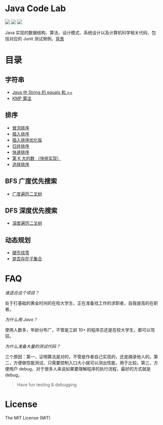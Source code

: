 # Java Code Lab
![](https://img.shields.io/badge/Algorithm-WIP-orange.svg) ![](https://img.shields.io/badge/maven-3.5.x-green.svg) ![](https://img.shields.io/badge/junit-4.11-green.svg)

Java 实现的数据结构、算法、设计模式、系统设计以及计算机科学相关代码，包括对应的 Junit 测试用例。[背景](http://razertory.me/datastructure/2018/06/01/start-my-coding-project.html)

# 目录

## 字符串
* [Java 中 String 的 equals 和 ==](./src/main/java/org/razertory/datastructure/string/StringEqual.java)
* [KMP 算法](./src/main/java/org/razertory/datastructure/string/KMP.java)

## 排序
* [冒泡排序](./src/main/java/org/razertory/datastructure/sort/BubbleSort.java)
* [插入排序](./src/main/java/org/razertory/datastructure/sort/BubbleSort.java)
* [插入排序优化版](./src/main/java/org/razertory/datastructure/sort/BubbleSort.java)
* [归并排序](./src/main/java/org/razertory/datastructure/sort/BubbleSort.java)
* [快速排序](./src/main/java/org/razertory/datastructure/sort/BubbleSort.java)
* [第 K 大的数 （快排实现）](./src/main/java/org/razertory/datastructure/sort/KthBigest.java)
* [选择排序](./src/main/java/org/razertory/datastructure/sort/BubbleSort.java)

## BFS 广度优先搜索
* [广度遍历二叉树](./src/main/java/org/razertory/datastructure/bfs/Tree.java)


## DFS 深度优先搜索
* [深度遍历二叉树](./src/main/java/org/razertory/datastructure/dfs/Tree.java)

## 动态规划
* [硬币找零](./src/main/java/org/razertory/datastructure/dp/Coin.java)
* [是否存在子集合](./src/main/java/org/razertory/datastructure/dp/SubsetSum.java)

# FAQ
*谁适合这个项目？*

处于打基础的黄金时间的在校大学生，正在准备找工作的求职者，自我提高的在职者。

*为什么用 Java？*

使用人数多，年龄分布广，不管是工龄 10+ 的程序员还是在校大学生，都可以驾驭。

*为什么准备大量的测试代码？*

三个原因：第一，证明算法是对的，不管是作者自己实现的，还是摘录他人的。第二，方便做性能测试，只需要控制入口大小就可以测出性能，用于比较。第三，方便用户 debug，对于很多人来说如果要理解程序的执行流程，最好的方式就是 debug。

> Have fun testing & debugging

# License
The MIT License (MIT)

